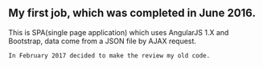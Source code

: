 ## My first job, which was completed in June 2016.
This is SPA(single page application) which uses AngularJS 1.X and Bootstrap, data come from a JSON file by AJAX request.
```
In February 2017 decided to make the review my old code.
```